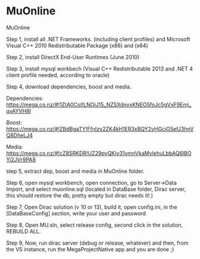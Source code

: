 MuOnline
========

MuOnline

Step 1, install all .NET Frameworks. (including client profiles) and Microsoft Visual C++ 2010 Redistributable Package (x86) and (x64)

Step 2, install DirectX End-User Runtimes (June 2010)


Step 3, install mysql workbech (Visual C++ Redistributable 2013 and .NET 4 client profile needed, according to oracle)


Step 4, download dependencies, boost and media.


Dependencies: https://mega.co.nz/#!1ZtA0CoI!LNOiJ15_NZSXdnvxKNEO5foJc5gVxF9Emj_qvAYVH8I


Boost: https://mega.co.nz/#!ZBdBgaTY!FfnIzy2ZK4kH1ER3xBQY2vHGcjG5efJ3hnVQ8DheLJ4


Media: https://mega.co.nz/#!cZ8SRKDR!UZ29pvQKiv31vmnVkaMyIehuLbbAQ6IBOYi2JVr9PA8


step 5, extract dep, boost and media in MuOnline folder.


Step 6, open mysql workbench, open connection, go to Server->Data Import, and select muonline.sql (located in DataBase folder, Dirac server, this should restore the db, pretty empty but dirac needs it!.)


Step 7, Open Dirac solution (v 10 or 13), build it, open config.ini, in the [DataBaseConfig] section, write your user and password 


Step 8, Open MU.sln, select release config, second click in the solution, REBUILD ALL.


Step 9, Now, run dirac server (debug or release, whatever) and then, from the VS instance, run the MegaProjectNative app and you are done ;)
